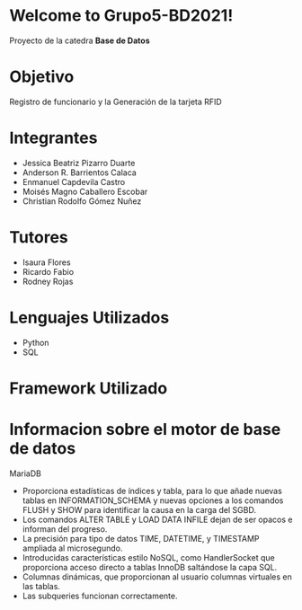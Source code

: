 ﻿# Welcome to Grupo5-BD2021!

Proyecto de la catedra **Base de Datos**

# Objetivo

Registro de funcionario y la Generación de la tarjeta RFID


# Integrantes

- Jessica Beatriz Pizarro Duarte                  
- Anderson R. Barrientos Calaca                 
- Enmanuel Capdevila Castro  
- Moisés Magno Caballero Escobar                    
- Christian Rodolfo Gómez Nuñez 

              
# Tutores

- Isaura Flores
- Ricardo Fabio
- Rodney Rojas

# Lenguajes Utilizados

- Python
- SQL

# Framework Utilizado


# Informacion sobre el motor de base de datos

MariaDB

   - Proporciona estadísticas de índices y tabla, para lo que añade nuevas tablas en INFORMATION_SCHEMA y nuevas opciones a los comandos FLUSH y SHOW para identificar la causa en la       carga del SGBD.
   - Los comandos ALTER TABLE y LOAD DATA INFILE dejan de ser opacos e informan del progreso.
   - La precisión para tipo de datos TIME, DATETIME, y TIMESTAMP ampliada al microsegundo.
   - Introducidas características estilo NoSQL, como HandlerSocket que proporciona acceso directo a tablas InnoDB saltándose la capa SQL.
   - Columnas dinámicas, que proporcionan al usuario columnas virtuales en las tablas.
   - Las subqueries funcionan correctamente.
